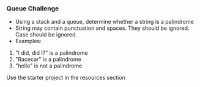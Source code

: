 ### Queue Challenge

- Using a stack and a queue, determine whether a string is a palindrome
- String may contain punctuation and spaces. They should be ignored. Case should be ignored.
- Examples:
1. "I did, did I?" is a palindrome
2. "Racecar" is a palindrome
3. "hello" is not a palindrome

Use the starter project in the resources section
